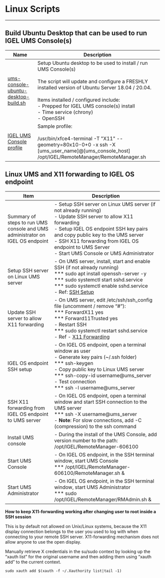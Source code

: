 # Linux Scripts

***
## Build Ubuntu Desktop that can be used to run IGEL UMS Console(s)

| Name | Description |
|------|-------------|
| [ums-console-ubuntu-desktop-build.sh](ums-console-ubuntu-desktop-build.sh) | Setup Ubuntu desktop to be used to install / run UMS Console(s) <br /><br />The script will update and configure a FRESHLY installed version of Ubuntu Server 18.04 / 20.04.<br/><br/> Items installed / configured include:<br/> - Prepped for IGEL UMS console(s) install<br /> - Time service (chrony) <br /> - OpenSSH |
| [IGEL UMS Console profile](IGEL-UMS-Console-profile.xml) | Sample profile: <br /><br /> /usr/bin/xfce4-terminal -T "X11" --geometry=80x10-0+0 -x ssh -X [ums_user_name]@[ums_console_host] /opt/IGEL/RemoteManager/RemoteManager.sh |


## Linux UMS and X11 forwarding to IGEL OS endpoint

| Item | Description |
|------|-------------|
| Summary of steps to run UMS console and UMS administrator on IGEL OS endpoint | -	Setup SSH server on Linux UMS server (if not already running) <br /> -	Update SSH server to allow X11 forwarding <br /> -	Setup IGEL OS endpoint SSH key pairs and copy public key to the UMS server <br /> -	SSH X11 forwarding from IGEL OS endpoint to UMS Server <br /> -	Start UMS Console or UMS Administrator |
| Setup SSH server on Linux UMS server | - On UMS server, install, start and enable SSH (if not already running) <br /> *** sudo apt install openssh-server -y <br /> *** sudo systemctl start sshd.service <br /> *** sudo systemctl enable sshd.service <br /> - Ref: [SSH Setup](https://tinyurl.com/ssh-setup) |
| Update SSH server to allow X11 forwarding | -	On UMS server, edit /etc/ssh/ssh_config file (uncomment / remove “#”): <br /> ***	ForwardX11 yes <br /> ***	Forward11Trusted yes <br /> -	Restart SSH <br /> ***	sudo systemctl restart sshd.service <br /> -	Ref - [X11 Forwarding](https://tinyurl.com/x11-forwarding) |
| IGEL OS endpoint SSH setup | -	On IGEL OS endpoint, open a terminal window as user <br /> -	Generate key pairs (~/.ssh folder) <br /> ***	ssh-keygen  <br /> -	Copy public key to Linux UMS server <br /> ***	ssh-copy-id username@ums_server <br /> -	Test connection <br /> ***	ssh -l username@ums_server |
| SSH X11 forwarding from IGEL OS endpoint to UMS server | -	On IGEL OS endpoint, open a terminal window and start SSH connection to the UMS server <br /> ***	ssh -X username@ums_server <br /> -	**Note**: For slow connections, add -C (compression) to the ssh command |
| Install UMS console | - During the install of the UMS Console, add version number to the path: /opt/IGEL/RemoteManager-606100 |
| Start UMS Console | -	On IGEL OS endpoint, in the SSH terminal window, start UMS Console <br /> ***	/opt/IGEL/RemoteManager-606100/RemoteManager.sh & |
| Start UMS Administrator | -	On IGEL OS endpoint, in the SSH terminal window, start UMS Administrator <br /> *** sudo /opt/IGEL/RemoteManager/RMAdmin.sh & |

**How to keep X11-forwarding working after changing user to root inside a SSH session**

This is by default not allowed on Unix/Linux systems, because the X11 display connection belongs to the user you used to log with when connecting to your remote SSH server. X11-forwarding mechanism does not allow anyone to use the open display.

Manually retrieve X credentials in the su/sudo context by looking up the “xauth list” for the original username and then adding them using “xauth add” to the current context.

```
sudo xauth add $(xauth -f ~/.Xauthority list|tail -1)
  ```
